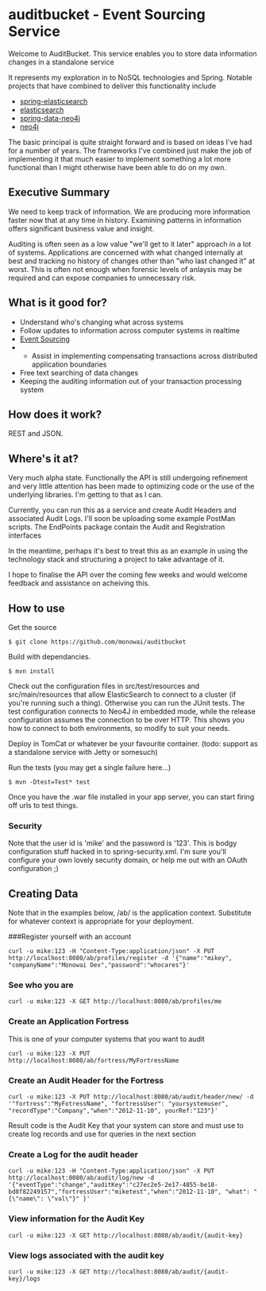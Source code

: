 auditbucket  - Event Sourcing Service
===========

Welcome to AuditBucket. This service enables you to store data information changes in a standalone service

It represents my exploration in to NoSQL technologies and Spring. Notable projects that have combined to deliver this functionality include

* [spring-elasticsearch](https://github.com/dadoonet/spring-elasticsearch)
* [elasticsearch](https://github.com/elasticsearch/elasticsearch)
* [spring-data-neo4j](https://github.com/SpringSource/spring-data-neo4j)
* [neo4j](https://github.com/neo4j/neo4j)

The basic principal is quite straight forward and is based on ideas I've had for a number of years. The frameworks I've combined just make the job of implementing it that much easier to implement something a lot more functional than I might otherwise have been able to do on my own.

## Executive Summary
We need to keep track of information. We are producing more information faster now that at any time in history. Examining patterns in information offers significant business value and insight.

Auditing is often seen as a low value "we'll get to it later" approach in a lot of systems. Applications are concerned with what changed internally at best and tracking no history of changes other than "who last changed it" at worst. This is often not enough when forensic levels of anlaysis may be required and can expose companies to unnecessary risk.

## What is it good for?

* Understand who's changing what across systems
* Follow updates to information across computer systems in realtime
* [Event Sourcing](http://martinfowler.com/eaaDev/EventSourcing.html)
* * Assist in implementing compensating transactions across distributed application boundaries
* Free text searching of data changes
* Keeping the auditing information out of your transaction processing system

## How does it work?

REST and JSON.

## Where's it at?
Very much alpha state. Functionally the API is still undergoing refinement and very little attention has been made to optimizing code or the use of the underlying libraries. I'm getting to that as I can.

Currently, you can run this as a service and create Audit Headers and associated Audit Logs. I'll soon be uploading some example PostMan scripts. The EndPoints package contain the Audit and Registration interfaces

In the meantime, perhaps it's best to treat this as an example in using the technology stack and structuring a project to take advantage of it. 

I hope to finalise the API over the coming few weeks and would welcome feedback and assistance on acheiving this.

## How to use

Get the source
```
$ git clone https://github.com/monowai/auditbucket
```

Build with dependancies.
```
$ mvn install
```

Check out the configuration files in src/test/resources and src/main/resources that allow ElasticSearch to connect to a cluster (if you're running such a thing). Otherwise you can run the JUnit tests. The test configuration connects to Neo4J in embedded mode, while the release configuration assumes the connection to be over  HTTP. This shows you how to connect to both environments, so modify to suit your needs.

Deploy in TomCat or whatever be your favourite container. (todo: support as a standalone service with Jetty or somesuch)

Run the tests (you may get a single failure here...)
```
$ mvn -Dtest=Test* test
```

Once you have the .war file installed in your app server, you can start firing off urls to test things.

### Security
Note that the user id is 'mike' and the password is '123'. This is bodgy configuration stuff hacked in to spring-security.xml. I'm sure you'll configure your own lovely security domain, or help me out with an OAuth configuration ;)

## Creating Data
Note that in the examples below, /ab/ is the application context. Substitute for whatever context is appropriate for your deployment.

###Register yourself with an account
```
curl -u mike:123 -H "Content-Type:application/json" -X PUT http://localhost:8080/ab/profiles/register -d '{"name":"mikey", "companyName":"Monowai Dev","password":"whocares"}'
```
### See who you are
```
curl -u mike:123 -X GET http://localhost:8080/ab/profiles/me
```
### Create an Application Fortress 
This is one of your computer systems that you want to audit
```
curl -u mike:123 -X PUT  http://localhost:8080/ab/fortress/MyFortressName
```
### Create an Audit Header for the Fortress
```
curl -u mike:123 -X PUT http://localhost:8080/ab/audit/header/new/ -d '"fortress":"MyFotressName", "fortressUser": "yoursystemuser", "recordType":"Company","when":"2012-11-10", yourRef:"123"}'
```
Result code is the Audit Key that your system can store and must use to create log records and use for queries in the next section

### Create a Log for the audit header
```
curl -u mike:123 -H "Content-Type:application/json" -X PUT http://localhost:8080/ab/audit/log/new -d '{"eventType":"change","auditKey":"c27ec2e5-2e17-4855-be18-bd8f82249157","fortressUser":"miketest","when":"2012-11-10", "what": "{\"name\": \"val\"}" }'
```
### View information for the Audit Key
```
curl -u mike:123 -X GET http://localhost:8080/ab/audit/{audit-key}
```

### View logs associated with the audit key
```
curl -u mike:123 -X GET http://localhost:8080/ab/audit/{audit-key}/logs
```


